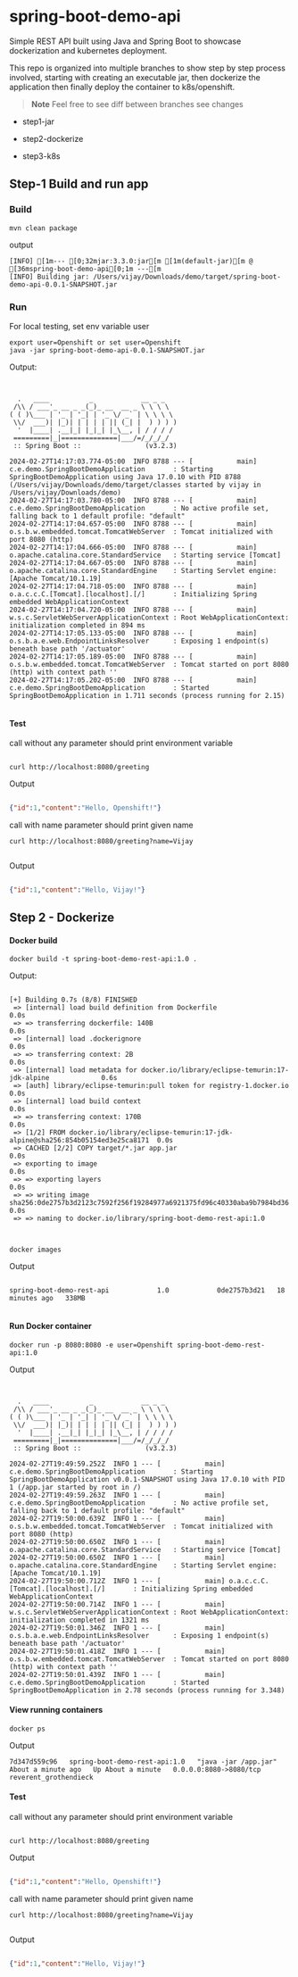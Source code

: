 # spring-boot-demo-api

Simple REST API built using Java and Spring Boot to showcase dockerization and kubernetes deployment.

This repo is organized into multiple branches to show step by step process involved,  starting with creating an executable jar, then dockerize the application then finally deploy the container to k8s/openshift. 

> **Note**
> Feel free to see diff between branches see changes


* step1-jar

* step2-dockerize

* step3-k8s

## Step-1 Build and run app

### Build

```
mvn clean package
```


output

```
[INFO] [1m--- [0;32mjar:3.3.0:jar[m [1m(default-jar)[m @ [36mspring-boot-demo-api[0;1m ---[m
[INFO] Building jar: /Users/vijay/Downloads/demo/target/spring-boot-demo-api-0.0.1-SNAPSHOT.jar

```


### Run

For local testing, set env variable user

```
export user=Openshift or set user=Openshift
java -jar spring-boot-demo-api-0.0.1-SNAPSHOT.jar

```

Output:

```


  .   ____          _            __ _ _
 /\\ / ___'_ __ _ _(_)_ __  __ _ \ \ \ \
( ( )\___ | '_ | '_| | '_ \/ _` | \ \ \ \
 \\/  ___)| |_)| | | | | || (_| |  ) ) ) )
  '  |____| .__|_| |_|_| |_\__, | / / / /
 =========|_|==============|___/=/_/_/_/
 :: Spring Boot ::                (v3.2.3)

2024-02-27T14:17:03.774-05:00  INFO 8788 --- [           main] c.e.demo.SpringBootDemoApplication       : Starting SpringBootDemoApplication using Java 17.0.10 with PID 8788 (/Users/vijay/Downloads/demo/target/classes started by vijay in /Users/vijay/Downloads/demo)
2024-02-27T14:17:03.780-05:00  INFO 8788 --- [           main] c.e.demo.SpringBootDemoApplication       : No active profile set, falling back to 1 default profile: "default"
2024-02-27T14:17:04.657-05:00  INFO 8788 --- [           main] o.s.b.w.embedded.tomcat.TomcatWebServer  : Tomcat initialized with port 8080 (http)
2024-02-27T14:17:04.666-05:00  INFO 8788 --- [           main] o.apache.catalina.core.StandardService   : Starting service [Tomcat]
2024-02-27T14:17:04.667-05:00  INFO 8788 --- [           main] o.apache.catalina.core.StandardEngine    : Starting Servlet engine: [Apache Tomcat/10.1.19]
2024-02-27T14:17:04.718-05:00  INFO 8788 --- [           main] o.a.c.c.C.[Tomcat].[localhost].[/]       : Initializing Spring embedded WebApplicationContext
2024-02-27T14:17:04.720-05:00  INFO 8788 --- [           main] w.s.c.ServletWebServerApplicationContext : Root WebApplicationContext: initialization completed in 894 ms
2024-02-27T14:17:05.133-05:00  INFO 8788 --- [           main] o.s.b.a.e.web.EndpointLinksResolver      : Exposing 1 endpoint(s) beneath base path '/actuator'
2024-02-27T14:17:05.189-05:00  INFO 8788 --- [           main] o.s.b.w.embedded.tomcat.TomcatWebServer  : Tomcat started on port 8080 (http) with context path ''
2024-02-27T14:17:05.202-05:00  INFO 8788 --- [           main] c.e.demo.SpringBootDemoApplication       : Started SpringBootDemoApplication in 1.711 seconds (process running for 2.15)


```

#### Test 

call without any parameter should print environment variable

```

curl http://localhost:8080/greeting

```

Output

```json

{"id":1,"content":"Hello, Openshift!"}

````

call with name parameter should print given name


```
curl http://localhost:8080/greeting?name=Vijay


```

Output

```json

{"id":1,"content":"Hello, Vijay!"}

````


## Step 2 - Dockerize

#### Docker build


```
docker build -t spring-boot-demo-rest-api:1.0 .

```

Output:

```

[+] Building 0.7s (8/8) FINISHED                                                                  
 => [internal] load build definition from Dockerfile                                         0.0s
 => => transferring dockerfile: 140B                                                         0.0s
 => [internal] load .dockerignore                                                            0.0s
 => => transferring context: 2B                                                              0.0s
 => [internal] load metadata for docker.io/library/eclipse-temurin:17-jdk-alpine             0.6s
 => [auth] library/eclipse-temurin:pull token for registry-1.docker.io                       0.0s
 => [internal] load build context                                                            0.0s
 => => transferring context: 170B                                                            0.0s
 => [1/2] FROM docker.io/library/eclipse-temurin:17-jdk-alpine@sha256:854b05154ed3e25ca8171  0.0s
 => CACHED [2/2] COPY target/*.jar app.jar                                                   0.0s
 => exporting to image                                                                       0.0s
 => => exporting layers                                                                      0.0s
 => => writing image sha256:0de2757b3d2123c7592f256f19284977a6921375fd96c40330aba9b7984bd36  0.0s
 => => naming to docker.io/library/spring-boot-demo-rest-api:1.0 
 
```



```

docker images 

````


Output

```

spring-boot-demo-rest-api            1.0            0de2757b3d21   18 minutes ago   338MB


```

#### Run Docker container


```
docker run -p 8080:8080 -e user=Openshift spring-boot-demo-rest-api:1.0

```

Output

```


  .   ____          _            __ _ _
 /\\ / ___'_ __ _ _(_)_ __  __ _ \ \ \ \
( ( )\___ | '_ | '_| | '_ \/ _` | \ \ \ \
 \\/  ___)| |_)| | | | | || (_| |  ) ) ) )
  '  |____| .__|_| |_|_| |_\__, | / / / /
 =========|_|==============|___/=/_/_/_/
 :: Spring Boot ::                (v3.2.3)

2024-02-27T19:49:59.252Z  INFO 1 --- [           main] c.e.demo.SpringBootDemoApplication       : Starting SpringBootDemoApplication v0.0.1-SNAPSHOT using Java 17.0.10 with PID 1 (/app.jar started by root in /)
2024-02-27T19:49:59.263Z  INFO 1 --- [           main] c.e.demo.SpringBootDemoApplication       : No active profile set, falling back to 1 default profile: "default"
2024-02-27T19:50:00.639Z  INFO 1 --- [           main] o.s.b.w.embedded.tomcat.TomcatWebServer  : Tomcat initialized with port 8080 (http)
2024-02-27T19:50:00.650Z  INFO 1 --- [           main] o.apache.catalina.core.StandardService   : Starting service [Tomcat]
2024-02-27T19:50:00.650Z  INFO 1 --- [           main] o.apache.catalina.core.StandardEngine    : Starting Servlet engine: [Apache Tomcat/10.1.19]
2024-02-27T19:50:00.712Z  INFO 1 --- [           main] o.a.c.c.C.[Tomcat].[localhost].[/]       : Initializing Spring embedded WebApplicationContext
2024-02-27T19:50:00.714Z  INFO 1 --- [           main] w.s.c.ServletWebServerApplicationContext : Root WebApplicationContext: initialization completed in 1321 ms
2024-02-27T19:50:01.346Z  INFO 1 --- [           main] o.s.b.a.e.web.EndpointLinksResolver      : Exposing 1 endpoint(s) beneath base path '/actuator'
2024-02-27T19:50:01.418Z  INFO 1 --- [           main] o.s.b.w.embedded.tomcat.TomcatWebServer  : Tomcat started on port 8080 (http) with context path ''
2024-02-27T19:50:01.439Z  INFO 1 --- [           main] c.e.demo.SpringBootDemoApplication       : Started SpringBootDemoApplication in 2.78 seconds (process running for 3.348)

```

#### View running containers

```
docker ps
```
Output

```
7d347d559c96   spring-boot-demo-rest-api:1.0   "java -jar /app.jar"     About a minute ago   Up About a minute   0.0.0.0:8080->8080/tcp   reverent_grothendieck

```

#### Test 

call without any parameter should print environment variable

```

curl http://localhost:8080/greeting

```

Output

```json

{"id":1,"content":"Hello, Openshift!"}

````

call with name parameter should print given name


```
curl http://localhost:8080/greeting?name=Vijay


```

Output

```json

{"id":1,"content":"Hello, Vijay!"}

````
